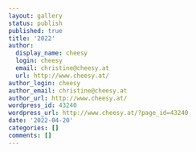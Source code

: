 ```yaml
---
layout: gallery
status: publish
published: true
title: '2022'
author:
  display_name: cheesy
  login: cheesy
  email: christine@cheesy.at
  url: http://www.cheesy.at/
author_login: cheesy
author_email: christine@cheesy.at
author_url: http://www.cheesy.at/
wordpress_id: 43240
wordpress_url: http://www.cheesy.at/?page_id=43240
date: '2022-04-20'
categories: []
comments: []
---
```

